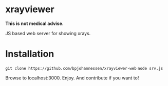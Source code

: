 # xrayviewer

**This is not medical advise.**

JS based web server for showing xrays.

# Installation

`git clone https://github.com/bpjohannessen/xrayviewer-web`
`node srv.js`

Browse to localhost:3000. Enjoy. And contribute if you want to!
